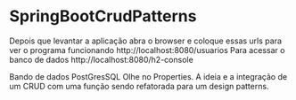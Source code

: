 ﻿# SpringBootCrudPatterns

Depois que levantar a aplicação abra o browser e coloque essas urls para ver o programa funcionando
http://localhost:8080/usuarios
Para acessar o banco de dados
http://localhost:8080/h2-console

Bando de dados PostGresSQL
Olhe no Properties.
A ideia e a integração de um CRUD com uma função sendo refatorada para um design patterns.
